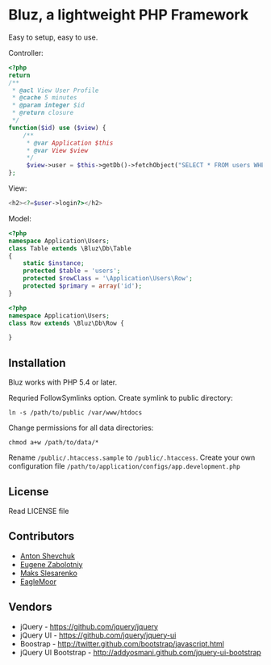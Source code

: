 Bluz, a lightweight PHP Framework
=================================
Easy to setup, easy to use.

Controller:

```php
<?php
return
/**
 * @acl View User Profile
 * @cache 5 minutes
 * @param integer $id
 * @return closure
 */
function($id) use ($view) {
    /**
     * @var Application $this
     * @var View $view
     */
     $view->user = $this->getDb()->fetchObject("SELECT * FROM users WHERE id = ?", array($id), 'Users\Row');
};
```

View:

```php
<h2><?=$user->login?></h2>
```

Model:

```php
<?php
namespace Application\Users;
class Table extends \Bluz\Db\Table
{
    static $instance;
    protected $table = 'users';
    protected $rowClass = '\Application\Users\Row';
    protected $primary = array('id');
}
```

```php
<?php
namespace Application\Users;
class Row extends \Bluz\Db\Row {

}
```

## Installation
Bluz works with PHP 5.4 or later.

Requried FollowSymlinks option. Create symlink to public directory:

```
ln -s /path/to/public /var/www/htdocs
```

Change permissions for all data directories:

```
chmod a+w /path/to/data/*
```

Rename ```/public/.htaccess.sample``` to ```/public/.htaccess```.
Create your own configuration file ```/path/to/application/configs/app.development.php```

## License

Read LICENSE file

## Contributors

* [Anton Shevchuk][1] 
* [Eugene Zabolotniy][2] 
* [Maks Slesarenko][3] 
* [EagleMoor][4]

## Vendors

* jQuery - https://github.com/jquery/jquery
* jQuery UI - https://github.com/jquery/jquery-ui
* Boostrap - http://twitter.github.com/bootstrap/javascript.html
* jQuery UI Bootstrap - http://addyosmani.github.com/jquery-ui-bootstrap

[1]: https://github.com/AntonShevchuk
[2]: https://github.com/Baziak
[3]: https://github.com/MaksSlesarenko
[4]: https://github.com/EagleMoor